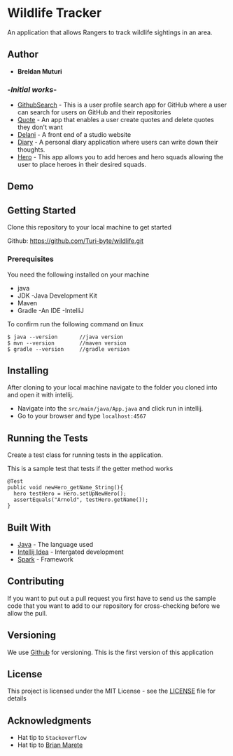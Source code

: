 # Wildlife Tracker
An application that allows Rangers to track wildlife sightings in an area.
## Author
* **Breldan Muturi** 

### -*Initial works*-
- [GithubSearch](https://github.com/Turi-byte/githubsearch) - This is a user profile search app for GitHub where a user can search for users on GitHub and their repositories
- [Quote](https://github.com/Turi-byte/quote) - An app that enables a user create quotes and delete quotes they don't want
- [Delani]( https://github.com/Turi-byte/delani) - A front end of a studio website
- [Diary](https://github.com/Turi-byte/Diary) - A personal diary application where users can write down their thoughts.
- [Hero](https://github.com/Turi-byte/hero) - This app allows you to add heroes and hero squads allowing the user to place heroes in their desired squads.

## Demo


## Getting Started
Clone this repository to your local machine to get started

Github: https://github.com/Turi-byte/wildlife.git

### Prerequisites

You need the following installed on your machine
- java
- JDK -Java Development Kit
- Maven
- Gradle
-An IDE -IntelliJ

To confirm run the following command on linux
```
$ java --version       //java version
$ mvn --version        //maven version
$ gradle --version     //gradle version
```
## Installing

After cloning to your local machine navigate to the folder you cloned into and open it with intellij.
* Navigate into the ``` src/main/java/App.java ``` and click run in intellij.
* Go to your browser and type ``` localhost:4567 ```

## Running the Tests 

Create a test class for running tests in the application.

This is a sample test that tests if the getter method works

```
@Test
public void newHero_getName_String(){
  hero testHero = Hero.setUpNewHero();
  assertEquals("Arnold", testHero.getName());
}
```
## Built With

* [Java](https://www.java.com/) - The language used
* [Intellij Idea](https://www.jetbrains.com/idea/) - Intergated development
* [Spark](http://sparkjava.com/documentation.html#sessions) - Framework


## Contributing
If you want to put out a pull request you first have to send us the sample code that you want to add to our repository for cross-checking before we allow the pull.

## Versioning

We use [Github](https://github.com/) for versioning. This is the first version of this application

## License

This project is licensed under the MIT License - see the [LICENSE](LICENSE) file for details

## Acknowledgments

* Hat tip to  ```Stackoverflow```
* Hat tip to  [Brian Marete](https://medium.com/@bmarete/deploying-a-spark-java-app-with-a-postgresql-database-to-heroku-bf54c2e664b8)

